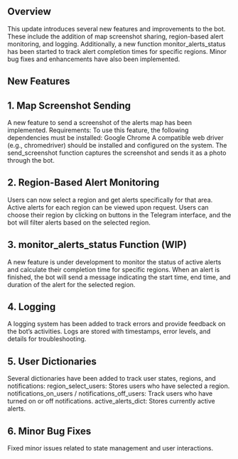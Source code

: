 ## Overview
This update introduces several new features and improvements to the bot. These include the addition of map screenshot sharing, region-based alert monitoring, and logging. Additionally, a new function monitor_alerts_status has been started to track alert completion times for specific regions. Minor bug fixes and enhancements have also been implemented.

## New Features
## 1. Map Screenshot Sending
A new feature to send a screenshot of the alerts map has been implemented.
Requirements: To use this feature, the following dependencies must be installed:
Google Chrome
A compatible web driver (e.g., chromedriver) should be installed and configured on the system.
The send_screenshot function captures the screenshot and sends it as a photo through the bot.
## 2. Region-Based Alert Monitoring
Users can now select a region and get alerts specifically for that area.
Active alerts for each region can be viewed upon request.
Users can choose their region by clicking on buttons in the Telegram interface, and the bot will filter alerts based on the selected region.
## 3. monitor_alerts_status Function (WIP)
A new feature is under development to monitor the status of active alerts and calculate their completion time for specific regions.
When an alert is finished, the bot will send a message indicating the start time, end time, and duration of the alert for the selected region.
## 4. Logging
A logging system has been added to track errors and provide feedback on the bot’s activities.
Logs are stored with timestamps, error levels, and details for troubleshooting.
## 5. User Dictionaries
Several dictionaries have been added to track user states, regions, and notifications:
region_select_users: Stores users who have selected a region.
notifications_on_users / notifications_off_users: Track users who have turned on or off notifications.
active_alerts_dict: Stores currently active alerts.
## 6. Minor Bug Fixes
Fixed minor issues related to state management and user interactions.